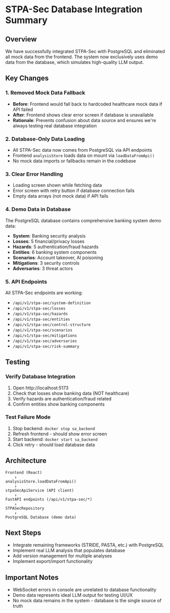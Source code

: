# STPA-Sec Database Integration Summary

## Overview
We have successfully integrated STPA-Sec with PostgreSQL and eliminated all mock data from the frontend. The system now exclusively uses demo data from the database, which simulates high-quality LLM output.

## Key Changes

### 1. Removed Mock Data Fallback
- **Before**: Frontend would fall back to hardcoded healthcare mock data if API failed
- **After**: Frontend shows clear error screen if database is unavailable
- **Rationale**: Prevents confusion about data source and ensures we're always testing real database integration

### 2. Database-Only Data Loading
- All STPA-Sec data now comes from PostgreSQL via API endpoints
- Frontend `analysisStore` loads data on mount via `loadDataFromApi()`
- No mock data imports or fallbacks remain in the codebase

### 3. Clear Error Handling
- Loading screen shown while fetching data
- Error screen with retry button if database connection fails
- Empty data arrays (not mock data) if API fails

### 4. Demo Data in Database
The PostgreSQL database contains comprehensive banking system demo data:
- **System**: Banking security analysis
- **Losses**: 5 financial/privacy losses
- **Hazards**: 5 authentication/fraud hazards  
- **Entities**: 6 banking system components
- **Scenarios**: Account takeover, AI poisoning
- **Mitigations**: 3 security controls
- **Adversaries**: 3 threat actors

### 5. API Endpoints
All STPA-Sec endpoints are working:
- `/api/v1/stpa-sec/system-definition`
- `/api/v1/stpa-sec/losses`
- `/api/v1/stpa-sec/hazards`
- `/api/v1/stpa-sec/entities`
- `/api/v1/stpa-sec/control-structure`
- `/api/v1/stpa-sec/scenarios`
- `/api/v1/stpa-sec/mitigations`
- `/api/v1/stpa-sec/adversaries`
- `/api/v1/stpa-sec/risk-summary`

## Testing

### Verify Database Integration
1. Open http://localhost:5173
2. Check that losses show banking data (NOT healthcare)
3. Verify hazards are authentication/fraud related
4. Confirm entities show banking components

### Test Failure Mode
1. Stop backend: `docker stop sa_backend`
2. Refresh frontend - should show error screen
3. Start backend: `docker start sa_backend`
4. Click retry - should load database data

## Architecture

```
Frontend (React)
    ↓
analysisStore.loadDataFromApi()
    ↓
stpaSecApiService (API client)
    ↓
FastAPI endpoints (/api/v1/stpa-sec/*)
    ↓
STPASecRepository
    ↓
PostgreSQL Database (demo data)
```

## Next Steps
- Integrate remaining frameworks (STRIDE, PASTA, etc.) with PostgreSQL
- Implement real LLM analysis that populates database
- Add version management for multiple analyses
- Implement export/import functionality

## Important Notes
- WebSocket errors in console are unrelated to database functionality
- Demo data represents ideal LLM output for testing UI/UX
- No mock data remains in the system - database is the single source of truth